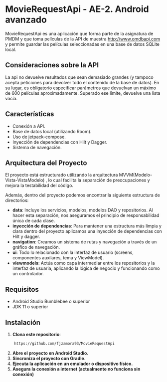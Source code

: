# MovieRequestApi - AE-2. Android avanzado

MovieRequestApi es una aplicación que forma parte de la asignatura de PMDM y que toma películas de la API de muestra http://www.omdbapi.com y permite guardar las películas seleccionadas en una base de datos SQLite local.

## Consideraciones sobre la API

La api no devuelve resultados que sean demasiado grandes (y tampoco acepta peticiones para devolver todo el contenido de la base de datos). En su lugar, es obligatorio especificar parámetros que devuelvan un máximo de 600 películas aproximadamente. Superado ese límite, devuelve una lista vacía.


## Características

- Conexión a API.
- Base de datos local (utilizando Room).
- Uso de jetpack-compose.
- Inyección de dependencias con Hilt y Dagger.
- Sistema de navegación.

## Arquitectura del Proyecto

El proyecto está estructurado utilizando la arquitectura MVVM(Modelo-Vista-VistaModelo) , lo cual facilita la separación de preocupaciones y mejora la testabilidad del código. 

Además, dentro del proyecto podemos encontrar la siguiente estructura de directorios:

- **data**: Incluye los servicios, modelos, modelos DAO y repositorios. Al hacer esta separación, nos aseguramos el principio de responsabilidad única de cada clase.
- **inyección de dependencias**: Para mantener una estructura más limpia y clara dentro del proyecto aplicamos una inyección de dependencias con Hilt y dagger.
- **navigation**: Creamos un sistema de rutas y navegación a través de un gráfico de navegación.
- **ui**: Todo lo relacionado con la interfaz de usuario (screens, componentes auxilares, tema y ViewModel).
- **viewmodels**: Actúa como capa intermediar entre los repositorios y la interfaz de usuaria, aplicando la lógica de negocio y funcionando como un controlador.


## Requisitos

- Android Studio Bumblebee o superior
- JDK 11 o superior

## Instalación

1. **Clona este repositorio**:
```sh
	https://github.com/fjzamora93/MovieRequestApi
```

2. **Abre el proyecto en Android Studio.**
3. **Sincroniza el proyecto con Gradle.**
4. **Ejecuta la aplicación en un emulador o dispositivo físico.**
5. **Asegura la conexión a internet (actualmente no funciona sin conexión)**
